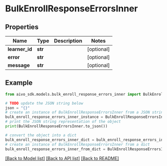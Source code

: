 # BulkEnrollResponseErrorsInner


## Properties

Name | Type | Description | Notes
------------ | ------------- | ------------- | -------------
**learner_id** | **str** |  | [optional] 
**error** | **str** |  | [optional] 
**message** | **str** |  | [optional] 

## Example

```python
from aivo_sdk.models.bulk_enroll_response_errors_inner import BulkEnrollResponseErrorsInner

# TODO update the JSON string below
json = "{}"
# create an instance of BulkEnrollResponseErrorsInner from a JSON string
bulk_enroll_response_errors_inner_instance = BulkEnrollResponseErrorsInner.from_json(json)
# print the JSON string representation of the object
print(BulkEnrollResponseErrorsInner.to_json())

# convert the object into a dict
bulk_enroll_response_errors_inner_dict = bulk_enroll_response_errors_inner_instance.to_dict()
# create an instance of BulkEnrollResponseErrorsInner from a dict
bulk_enroll_response_errors_inner_from_dict = BulkEnrollResponseErrorsInner.from_dict(bulk_enroll_response_errors_inner_dict)
```
[[Back to Model list]](../README.md#documentation-for-models) [[Back to API list]](../README.md#documentation-for-api-endpoints) [[Back to README]](../README.md)


